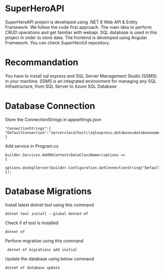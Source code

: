 
# SuperHeroAPI

SuperHeroAPI project is developed using .NET 6 Web API & Entity Framework. We follow the code first approach.
The main idea to perform CRUD operations and get familiar with webapi. SQL database is used in this project in order to store data. The frontend is developed using Angular Framework. You can check SuperHeroUI repository. 

# Recommandation

You have to install sql express and SQL Server Management Studio (SSMS) in your machine. SSMS is an integrated environment for managing any SQL infrastructure, from SQL Server to Azure SQL Database

# Database Connection

Store the ConnectionStrings in appsettings.json
```
"ConnectionStrings":{
"DefaultConnection":"server=localhost\\sqlexpress;database=databasename;trusted_connection=true"
}
```

Add service in Program.cs

```
builder.Services.AddDbContext<DataClassName>(options =>
{
    options.UseSqlServer(builder.Configuration.GetConnectionString("DefaultConnection"));
});

```

# Database Migrations
Install latest dotnet tool using this command
```
dotnet tool install --global dotnet-ef
```
Check if ef tool is installed
```
dotnet ef
```
Perform migration using this command
```
 dotnet ef migrations add initial
```
Update the database using below command
```
dotnet ef database update
```

